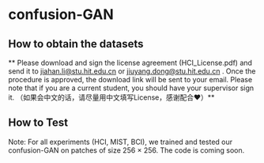 # confusion-GAN
## How to obtain the datasets
** Please download and sign the license agreement (HCI_License.pdf) and send it to jiahan.li@stu.hit.edu.cn or jiuyang.dong@stu.hit.edu.cn . Once the procedure is approved, the download link will be sent to your email. Please note that if you are a current student, you should have your supervisor sign it. （如果会中文的话，请尽量用中文填写License，感谢配合♥）**
## How to Test
Note: For all experiments (HCI, MIST, BCI), we trained and tested our confusion-GAN on patches of size 256 × 256.
The code is coming soon.
